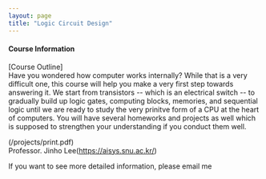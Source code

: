 ```yaml
---
layout: page
title: "Logic Circuit Design"
---
```


#### Course Information

[Course Outline]   
Have you wondered how computer works internally?
While that is a very difficult one, this course will help you make a very first step towards answering it.
We start from transistors -- which is an electrical switch -- to gradually build up logic gates, computing blocks, memories, and sequential logic
until we are ready to study the very prinitve form of a CPU at the heart of computers.
You will have several homeworks and projects as well which is supposed to strengthen your understanding if you conduct them well.  

(/projects/print.pdf)  
Professor. Jinho Lee(https://aisys.snu.ac.kr/)  

If you want to see more detailed information, please email me